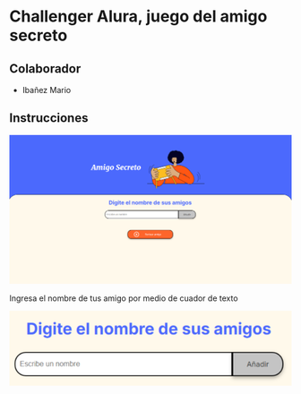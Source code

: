 # Challenger Alura, juego del amigo secreto

## Colaborador

- Ibañez Mario

## Instrucciones

![portada](https://github.com/Ched2370/imagenes/blob/main/portada.PNG)

Ingresa el nombre de tus amigo por medio de cuador de texto

![cuandro de texto](https://github.com/Ched2370/imagenes/blob/main/cuadro_de_texto.png)
